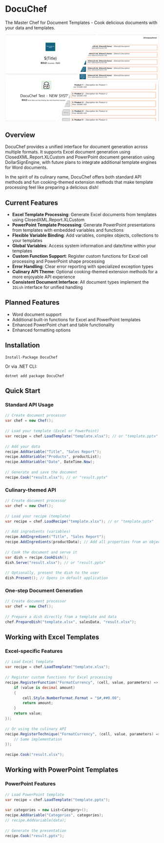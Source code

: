 # DocuChef
The Master Chef for Document Templates - Cook delicious documents with your data and templates.

![DocuChef Overview](./images/image-1.png)

## Overview
DocuChef provides a unified interface for document generation across multiple formats. It supports Excel document generation using ClosedXML.Report.XLCustom and PowerPoint document generation using DollarSignEngine, with future plans to integrate additional template engines for Word documents.

In the spirit of its culinary name, DocuChef offers both standard API methods and fun cooking-themed extension methods that make template processing feel like preparing a delicious dish!

## Current Features
- **Excel Template Processing**: Generate Excel documents from templates using ClosedXML.Report.XLCustom
- **PowerPoint Template Processing**: Generate PowerPoint presentations from templates with embedded variables and functions
- **Flexible Variable Binding**: Add variables, complex objects, collections to your templates
- **Global Variables**: Access system information and date/time within your templates
- **Custom Function Support**: Register custom functions for Excel cell processing and PowerPoint shape processing
- **Error Handling**: Clear error reporting with specialized exception types
- **Culinary API Theme**: Optional cooking-themed extension methods for a more enjoyable API experience
- **Consistent Document Interface**: All document types implement the `IDish` interface for unified handling

## Planned Features
- Word document support
- Additional built-in functions for Excel and PowerPoint templates
- Enhanced PowerPoint chart and table functionality
- Enhanced formatting options

## Installation
```
Install-Package DocuChef
```
Or via .NET CLI:
```
dotnet add package DocuChef
```

## Quick Start

### Standard API Usage
```csharp
// Create document processor
var chef = new Chef();

// Load your template (Excel or PowerPoint)
var recipe = chef.LoadTemplate("template.xlsx"); // or "template.pptx"

// Add your data
recipe.AddVariable("Title", "Sales Report");
recipe.AddVariable("Products", productList);
recipe.AddVariable("Date", DateTime.Now);

// Generate and save the document
recipe.Cook("result.xlsx"); // or "result.pptx"
```

### Culinary-themed API
```csharp
// Create document processor
var chef = new Chef();

// Load your recipe (template)
var recipe = chef.LoadRecipe("template.xlsx"); // or "template.pptx"

// Add ingredients (variables)
recipe.AddIngredient("Title", "Sales Report");
recipe.AddIngredients(productData); // Add all properties from an object

// Cook the document and serve it
var dish = recipe.CookDish();
dish.Serve("result.xlsx"); // or "result.pptx"

// Optionally, present the dish to the user
dish.Present(); // Opens in default application
```

### One-step Document Generation
```csharp
// Create document processor
var chef = new Chef();

// Prepare a dish directly from a template and data
chef.PrepareDish("template.xlsx", salesData, "result.xlsx");
```

## Working with Excel Templates

### Excel-specific Features
```csharp
// Load Excel template
var recipe = chef.LoadTemplate("template.xlsx");

// Register custom functions for Excel processing
recipe.RegisterFunction("FormatCurrency", (cell, value, parameters) => {
    if (value is decimal amount)
    {
        cell.Style.NumberFormat.Format = "$#,##0.00";
        return amount;
    }
    return value;
});

// Or using the culinary API
recipe.RegisterTechnique("FormatCurrency", (cell, value, parameters) => {
    // Same implementation
});

recipe.Cook("result.xlsx");
```

## Working with PowerPoint Templates

### PowerPoint Features
```csharp
// Load PowerPoint template
var recipe = chef.LoadTemplate("template.pptx");

var categories = new List<Category>();
recipe.AddVariable("Categories", categories);
// recipe.AddVariable(data);

// Generate the presentation
recipe.Cook("result.pptx");
```